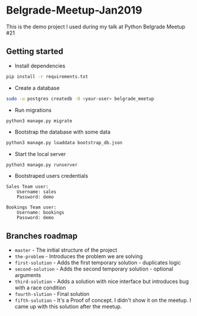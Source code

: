 # Belgrade-Meetup-Jan2019
This is the demo project I used during my talk at Python Belgrade Meetup #21


## Getting started

* Install dependencies

```bash
pip install -r requirements.txt
```

* Create a database

```bash
sudo -u postgres createdb -O <your-user> belgrade_meetup
```

* Run migrations

```bash
python3 manage.py migrate
```

* Bootstrap the database with some data

```bash
python3 manage.py loaddata bootstrap_db.json
```

* Start the local server

```
python3 manage.py runserver
```

* Bootstraped users credentials
```
Sales Team user:
    Username: sales
    Password: demo

Bookings Team user:
    Username: bookings
    Password: demo
```

## Branches roadmap

* `master` - The initial structure of the project
* `the-problem` - Introduces the problem we are solving
* `first-solution` - Adds the first temporary solution - duplicates logic
* `second-solution` - Adds the second temporary solution - optional arguments
* `third-solution` - Adds a solution with nice interface but introduces bug with a race condition
* `fourth-slution` - Final solution
* `fifth-solution` - It's a Proof of concept. I didn't show it on the meetup. I came up with this solution after the meetup.